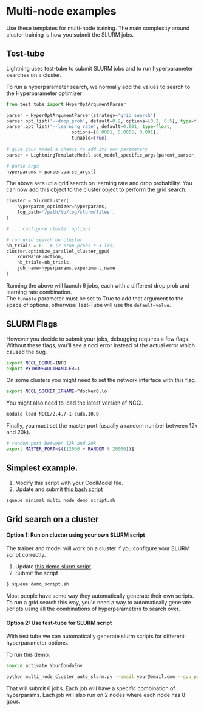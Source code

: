 # Multi-node examples
Use these templates for multi-node training. 
The main complexity around cluster training is how you submit the SLURM jobs.  

## Test-tube   
Lightning uses test-tube to submit SLURM jobs and to run hyperparameter searches on a cluster.  

To run a hyperparameter search, we normally add the values to search to the Hyperparameter optimizer 
```python
from test_tube import HyperOptArgumentParser

parser = HyperOptArgumentParser(strategy='grid_search')
parser.opt_list('--drop_prob', default=0.2, options=[0.2, 0.5], type=float, tunable=True)
parser.opt_list('--learning_rate', default=0.001, type=float,
                        options=[0.0001, 0.0005, 0.001],
                        tunable=True)
                        
# give your model a chance to add its own parameters
parser = LightningTemplateModel.add_model_specific_args(parent_parser, root_dir)

# parse args
hyperparams = parser.parse_args()
```

The above sets up a grid search on learning rate and drop probability. You can now add this object to the 
cluster object to perform the grid search:   
```python
cluster = SlurmCluster(
    hyperparam_optimizer=hyperparams,
    log_path='/path/to/log/slurm/files',
)

# ... configure cluster options

# run grid search on cluster
nb_trials = 6   # (2 drop probs * 3 lrs)
cluster.optimize_parallel_cluster_gpu(
    YourMainFunction,
    nb_trials=nb_trials,
    job_name=hyperparams.experiment_name
)
```

Running the above will launch 6 jobs, each with a different drop prob and learning rate combination.   
The ```tunable``` parameter must be set to True to add that argument to the space of options, otherwise
Test-Tube will use the ```default=value```.    


## SLURM Flags   
However you decide to submit your jobs, debugging requires a few flags. Without these flags, you'll
see a nccl error instead of the actual error which caused the bug.   

```sh
export NCCL_DEBUG=INFO
export PYTHONFAULTHANDLER=1
```

On some clusters you might need to set the network interface with this flag.   
```sh
export NCCL_SOCKET_IFNAME=^docker0,lo
```   

You might also need to load the latest version of NCCL  
```sh
module load NCCL/2.4.7-1-cuda.10.0
```

Finally, you must set the master port (usually a random number between 12k and 20k).   
```sh
# random port between 12k and 20k
export MASTER_PORT=$((12000 + RANDOM % 20000))$   
```

## Simplest example.   
1. Modify this script with your CoolModel file.   
2. Update and submit [this bash script](https://github.com/williamFalcon/pytorch-lightning/blob/master/examples/new_project_templates/multi_node_examples/minimal_multi_node_demo_script.sh)   
```bash
squeue minimal_multi_node_demo_script.sh
```

## Grid search on a cluster   

#### Option 1: Run on cluster using your own SLURM script    
The trainer and model will work on a cluster if you configure your SLURM script correctly.   

1. Update [this demo slurm script](https://github.com/williamFalcon/pytorch-lightning/blob/master/examples/new_project_templates/multi_node_examples/demo_script.sh).  
2. Submit the script   
```bash
$ squeue demo_script.sh
```

Most people have some way they automatically generate their own scripts.  
To run a grid search this way, you'd need a way to automatically generate scripts using all the combinations of 
hyperparameters to search over.   

#### Option 2: Use test-tube for SLURM script
With test tube we can automatically generate slurm scripts for different hyperparameter options.   

To run this demo:    
```bash
source activate YourCondaEnv

python multi_node_cluster_auto_slurm.py --email your@email.com --gpu_partition your_partition --conda_env YourCondaEnv
```

That will submit 6 jobs. Each job will have a specific combination of hyperparams. Each job will also run on 2 nodes
where each node has 8 gpus.   

